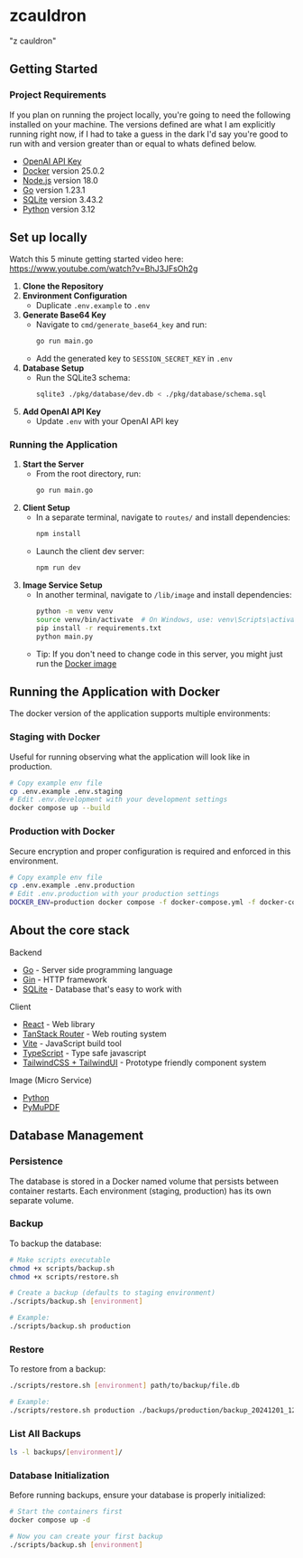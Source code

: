 # zcauldron

"z cauldron"

## Getting Started

### Project Requirements

If you plan on running the project locally, you're going to need the following installed on your machine. The versions defined are what I am explicitly running right now, if I had to take a guess in the dark I'd say you're good to run with and version greater than or equal to whats defined below.

- [OpenAI API Key](https://openai.com/index/openai-api/)
- [Docker](https://www.docker.com/) version 25.0.2
- [Node.js](https://nodejs.org/en/download/) version 18.0
- [Go](https://go.dev/) version 1.23.1
- [SQLite](https://www.sqlite.org/download.html) version 3.43.2
- [Python](https://www.python.org/downloads/) version 3.12

## Set up locally

Watch this 5 minute getting started video here: https://www.youtube.com/watch?v=BhJ3JFsOh2g

1. **Clone the Repository**
2. **Environment Configuration**
   - Duplicate `.env.example` to `.env`
3. **Generate Base64 Key**
   - Navigate to `cmd/generate_base64_key` and run:
     ```sh
     go run main.go
     ```
   - Add the generated key to `SESSION_SECRET_KEY` in `.env`
4. **Database Setup**
   - Run the SQLite3 schema:
     ```sh
     sqlite3 ./pkg/database/dev.db < ./pkg/database/schema.sql
     ```
5. **Add OpenAI API Key**
   - Update `.env` with your OpenAI API key

### Running the Application

1. **Start the Server**
   - From the root directory, run:
     ```sh
     go run main.go
     ```
2. **Client Setup**
   - In a separate terminal, navigate to `routes/` and install dependencies:
     ```sh
     npm install
     ```
   - Launch the client dev server:
     ```sh
     npm run dev
     ```
3. **Image Service Setup**
   - In another terminal, navigate to `/lib/image` and install dependencies:
     ```sh
     python -m venv venv
     source venv/bin/activate  # On Windows, use: venv\Scripts\activate
     pip install -r requirements.txt
     python main.py
     ```
   - Tip: If you don't need to change code in this server, you might just run the [Docker image](#build-the-libimage-python-service)

## Running the Application with Docker

The docker version of the application supports multiple environments:

### Staging with Docker

Useful for running observing what the application will look like in production.

```bash
# Copy example env file
cp .env.example .env.staging
# Edit .env.development with your development settings
docker compose up --build
```

### Production with Docker

Secure encryption and proper configuration is required and enforced in this environment.

```bash
# Copy example env file
cp .env.example .env.production
# Edit .env.production with your production settings
DOCKER_ENV=production docker compose -f docker-compose.yml -f docker-compose.production.yml up --build
```

## About the core stack

Backend

- [Go](https://go.dev/) - Server side programming language
- [Gin](https://gin-gonic.com/) - HTTP framework
- [SQLite](https://www.sqlite.org/) - Database that's easy to work with

Client

- [React](https://react.dev/) - Web library
- [TanStack Router](https://tanstack.com/router) - Web routing system
- [Vite](https://vite.dev/) - JavaScript build tool
- [TypeScript](https://www.typescriptlang.org/) - Type safe javascript
- [TailwindCSS + TailwindUI](https://tailwindui.com) - Prototype friendly component system

Image (Micro Service)

- [Python](https://www.python.org/downloads)
- [PyMuPDF](https://pymupdf.readthedocs.io/en/latest/)

## Database Management

### Persistence

The database is stored in a Docker named volume that persists between container restarts. Each environment (staging, production) has its own separate volume.

### Backup

To backup the database:

```bash
# Make scripts executable
chmod +x scripts/backup.sh
chmod +x scripts/restore.sh

# Create a backup (defaults to staging environment)
./scripts/backup.sh [environment]

# Example:
./scripts/backup.sh production
```

### Restore

To restore from a backup:

```bash
./scripts/restore.sh [environment] path/to/backup/file.db

# Example:
./scripts/restore.sh production ./backups/production/backup_20241201_120000.db
```

### List All Backups

```bash
ls -l backups/[environment]/
```

### Database Initialization

Before running backups, ensure your database is properly initialized:

```bash
# Start the containers first
docker compose up -d

# Now you can create your first backup
./scripts/backup.sh [environment]
```
